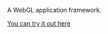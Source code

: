 A WebGL application framework.

[You can try it out here](https://joeedh.github.io/webgl-app-framework/index.html)

